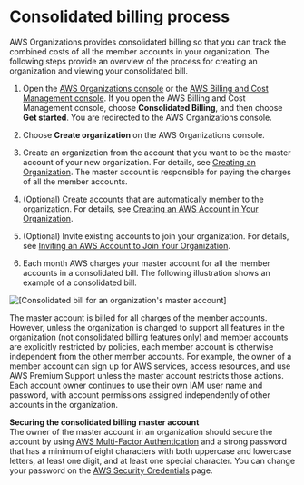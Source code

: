 # Consolidated billing process<a name="useconsolidatedbilling-procedure"></a>

AWS Organizations provides consolidated billing so that you can track the combined costs of all the member accounts in your organization\. The following steps provide an overview of the process for creating an organization and viewing your consolidated bill\.

1. Open the [AWS Organizations console](https://console.aws.amazon.com/organizations/) or the [AWS Billing and Cost Management console](https://console.aws.amazon.com/billing/)\. If you open the AWS Billing and Cost Management console, choose **Consolidated Billing**, and then choose **Get started**\. You are redirected to the AWS Organizations console\.

1. Choose **Create organization** on the AWS Organizations console\.

1. Create an organization from the account that you want to be the master account of your new organization\. For details, see [Creating an Organization](https://docs.aws.amazon.com/organizations/latest/userguide/orgs_manage_create.html)\. The master account is responsible for paying the charges of all the member accounts\.

1. \(Optional\) Create accounts that are automatically member to the organization\. For details, see [ Creating an AWS Account in Your Organization](https://docs.aws.amazon.com/organizations/latest/userguide/orgs_manage_accounts_create.html)\.

1. \(Optional\) Invite existing accounts to join your organization\. For details, see [ Inviting an AWS Account to Join Your Organization](https://docs.aws.amazon.com/organizations/latest/userguide/orgs_manage_accounts_invites.html)\.

1. Each month AWS charges your master account for all the member accounts in a consolidated bill\. The following illustration shows an example of a consolidated bill\.

![\[Consolidated bill for an organization's master account\]](http://docs.aws.amazon.com/awsaccountbilling/latest/aboutv2/images/BillingBitsOfOrganizations.png)

The master account is billed for all charges of the member accounts\. However, unless the organization is changed to support all features in the organization \(not consolidated billing features only\) and member accounts are explicitly restricted by policies, each member account is otherwise independent from the other member accounts\. For example, the owner of a member account can sign up for AWS services, access resources, and use AWS Premium Support unless the master account restricts those actions\. Each account owner continues to use their own IAM user name and password, with account permissions assigned independently of other accounts in the organization\.

**Securing the consolidated billing master account**  
The owner of the master account in an organization should secure the account by using [AWS Multi\-Factor Authentication](https://aws.amazon.com/mfa/) and a strong password that has a minimum of eight characters with both uppercase and lowercase letters, at least one digit, and at least one special character\. You can change your password on the [AWS Security Credentials](https://aws.amazon.com/security-credentials) page\.